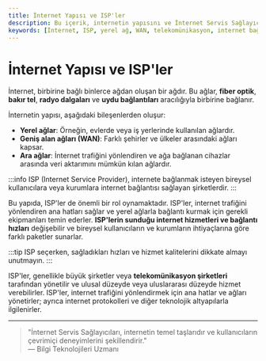 ```yaml
---
title: İnternet Yapısı ve ISP'ler
description: Bu içerik, internetin yapısını ve İnternet Servis Sağlayıcılarının (ISP) rolünü anlamak için gereklidir. Yerel ağlar, geniş alan ağları ve ara ağlar arasındaki bağlantıları detaylandırarak, ISP'lerin hizmetlerini ve sağladıkları bağlantı hızlarını açıklamaktadır.
keywords: [İnternet, ISP, yerel ağ, WAN, telekomünikasyon, internet bağlantısı, veri aktarımı]
---
```


# İnternet Yapısı ve ISP'ler

İnternet, birbirine bağlı binlerce ağdan oluşan bir ağdır. Bu ağlar, **fiber optik**, **bakır tel**, **radyo dalgaları** ve **uydu bağlantıları** aracılığıyla birbirine bağlanır.

İnternetin yapısı, aşağıdaki bileşenlerden oluşur:

- **Yerel ağlar**: Örneğin, evlerde veya iş yerlerinde kullanılan ağlardır.
- **Geniş alan ağları (WAN)**: Farklı şehirler ve ülkeler arasındaki ağları kapsar.
- **Ara ağlar**: İnternet trafiğini yönlendiren ve ağa bağlanan cihazlar arasında veri aktarımını mümkün kılan ağlardır.

:::info
ISP (Internet Service Provider), internete bağlanmak isteyen bireysel kullanıcılara veya kurumlara internet bağlantısı sağlayan şirketlerdir.
:::

Bu yapıda, ISP'ler de önemli bir rol oynamaktadır. ISP'ler, internet trafiğini yönlendiren ana hatları sağlar ve yerel ağlarla bağlantı kurmak için gerekli ekipmanları temin ederler. **ISP'lerin sunduğu internet hizmetleri ve bağlantı hızları** değişebilir ve bireysel kullanıcıların ve kurumların ihtiyaçlarına göre farklı paketler sunarlar.

:::tip
ISP seçerken, sağladıkları hızları ve hizmet kalitelerini dikkate almayı unutmayın. 
:::

ISP'ler, genellikle büyük şirketler veya **telekomünikasyon şirketleri** tarafından yönetilir ve ulusal düzeyde veya uluslararası düzeyde hizmet verebilirler. ISP'ler, internet trafiğini yönlendirmek için ana hatlar ve ağları yönetirler; ayrıca internet protokolleri ve diğer teknolojik altyapılarla ilgilenirler.

---

> "İnternet Servis Sağlayıcıları, internetin temel taşlarıdır ve kullanıcıların çevrimiçi deneyimlerini şekillendirir."  
> — Bilgi Teknolojileri Uzmanı